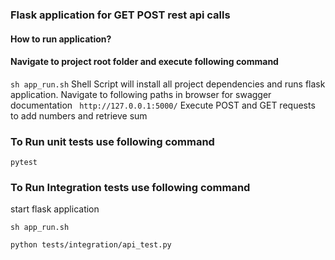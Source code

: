 ### Flask application for GET POST rest api calls

#### How to run application?
#### Navigate to project root folder and execute following command
```sh app_run.sh```  Shell Script  will install all project dependencies and runs flask application. 
Navigate to following paths in browser for swagger documentation
``` http://127.0.0.1:5000/```
Execute POST and GET requests to add numbers and retrieve sum
### To Run unit tests use following command
```pytest```

### To Run Integration tests use following command
start flask application

```sh app_run.sh```

```python tests/integration/api_test.py```
